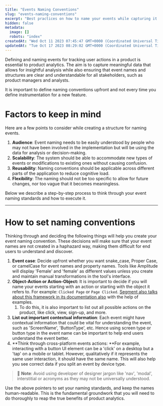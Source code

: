 ```yaml
---
title: "Events Naming Conventions"
slug: "events-naming-conventions"
excerpt: "Best practices on how to name your events while capturing it so that it serves both the implementation team & stakeholders who will be using this data."
hidden: false
metadata: 
  image: []
  robots: "index"
createdAt: "Wed Oct 11 2023 07:45:47 GMT+0000 (Coordinated Universal Time)"
updatedAt: "Tue Oct 17 2023 08:29:02 GMT+0000 (Coordinated Universal Time)"
---
```

Defining and naming events for tracking user actions in a product is essential to product analytics. The aim is to capture meaningful data that allows for insightful analysis while also ensuring that event names and structures are clear and understandable for all stakeholders, such as product managers and analysts.

It is important to define naming conventions upfront and not every time you define instrumentation for a new feature.

# Factors to keep in mind

Here are a few points to consider while creating a structure for naming events.

1. **Audience**: Event naming needs to be easily understood by people who may not have been involved in the implementation but will be using the data for analysis or decision-making.
2. **Scalability**: The system should be able to accommodate new types of events or modifications to existing ones without causing confusion.
3. **Reusability**: Naming conventions should be applicable across different parts of the application to reduce cognitive load.
4. **Flexibility**: The naming should not be too specific to allow for future changes, nor too vague that it becomes meaningless.

Below we describe a step-by-step process to think through your event naming standards and how to execute it.

***

# How to set naming conventions

Thinking through and deciding the following things will help you create your event naming convention. These decisions will make sure that your event names are not created in a haphazard way, making them difficult for end users to understand and discover. 

1. **Event case**: Decide upfront whether you want snake_case, Proper Case, or camelCase for event names and property names. Tools like Amplitude will display 'Female' and 'female' as different values unless you create and maintain manual transformations in the tool's interface.
2. **Object-Action or Action-Object:** It is important to decide if you will name your events starting with an action or starting with the object it refers to. For example: `Clicked Page` or `Page Clicked`. [Segment also talks about this framework in its documentation also](@https://segment.com/academy/collecting-data/naming-conventions-for-clean-data/) with the help of examples.
   1. To do this, it is also important to list out all possible actions on the product, like click, view, sign-up, and more.
3. **List out important contextual information**: Each event might have contextual information that could be vital for understanding the event, such as 'ScreenName', 'ButtonType', etc. Hence using screen type or button type in the event name can be important to help end users understand the event better.
4. **Think through cross-platform events actions: **For example, interacting with a button UI element can be a 'click' on a desktop but a 'tap' on a mobile or tablet. However, qualitatively if it represents the same user interaction, it should have the same name. This will also help you see correct data if you split an event by device type.

> 👀 **Note**: Avoid using developer of designer jargon like 'nav', 'modal', interstitial or acronyms as they may not be universally understood.

Use the above pointers to set your naming standards, and keep the names human-readable. This is the fundamental groundwork that you will need to do thoroughly to reap the true benefits of product analytics.
